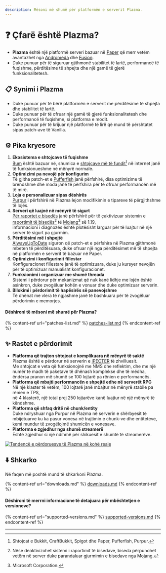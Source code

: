 ```yaml
---
description: Mësoni më shumë për platformën e serverit Plazma.
---
```


# ❓ Çfarë është Plazma?

- **Plazma** është një platformë serveri bazuar në [Paper](https://github.com/PaperMC/Paper) që merr vetëm avantazhet nga [Andromeda](https://github.com/EarendelArchived/Andromeda) dhe [Fusion](https://github.com/RuinedTechnologyUnify/Fusion).
- Duke punuar për të siguruar gjithmonë stabilitet të lartë, performancë të fuqishme, përditësime të shpejta dhe një gamë të gjerë funksionalitetesh.

## 📋 Synimi i Plazma <a href="#id-1" id="id-1"></a>

- Duke punuar për të bërë platformën e serverit me përditësime të shpejta dhe stabilitet të lartë.
- Duke punuar për të ofruar një gamë të gjerë funksionalitetesh dhe performancë të fuqishme, si platforma e modit.
- Duke punuar për të krijuar një platformë të lirë që mund të përshtatet sipas patch-ave të Vanilla.

## ⚙️ Pika kryesore <a href="#id-2" id="id-2"></a>

1. **Ekosistema e shtojcave të fuqishme**\
   [Bum](https://github.com/PaperMC/Paper) është bazuar në,
   shumica e [shtojcave më të fundit](#user-content-fn-1)[^1] në internet janë të funksionueshme në mënyrë normale.
2. **Optimizimi pa nevojë për konfigurim**\
   Të gjitha patch-et e [Pufferfish](https://github.com/pufferfish-gg/Pufferfish) janë përfshirë,
   disa optimizime të brendshme dhe moda janë të përfshira për të ofruar performancën më të mirë.
3. **Loja e personalizuar sipas dëshirës**\
   [Purpur](https://github.com/PurpurMC/Purpur) i përfshirë në Plazma lejon modifikimin e tipareve të përgjithshme të lojës.
4. **Serveri që luajnë në mënyrë të sigurt**\
   [Për raportet e bisedës](https://github.com/Aizistral-Studios/No-Chat-Reports) janë përfshirë për të çaktivizuar sistemin e [raportimit të bisedës](#user-content-fn-3)[^3] të [Mojang](#user-content-fn-2)[^2] së 1.19,\
   informacioni i diagnozës është plotësisht larguar për të luajtur në një server të sigurt pa gjurmim.
5. **Përditësimi më i shpejtë**\
   [AlwaysUpToDate](https://github.com/PlazmaMC/AlwaysUpToDate) siguron që patch-et e përfshira në Plazma gjithmonë mbeten të përditësuara, duke ofruar një nga përditësimet më të shpejta në platformën e serverit të bazuar në Paper.
6. **Optimizimi i konfigurimit fillestar**\
   Konfiguracionet fillestare janë të optimizuara, duke ju kursyer nevojën për të optimizuar manualisht konfiguracionet.
7. **Funksionimi i organizuar me shumë threada**\
   Sistemi i përdorur për mekanizmat që nuk kanë lidhje me lojën është asinkron, duke zvogëluar kohën e vonuar dhe duke optimizuar serverin.
8. **Bllokimi i përdorimit të hapësirës së panevojshme**\
   Të dhënat me vlera të ngjashme janë të bashkuara për të zvogëluar përdorimin e memorjes.

#### Dëshironi të mësoni më shumë për Plazma? <a href="#etc-1" id="etc-1"></a>

{% content-ref url="patches-list.md" %}
[patches-list.md](patches-list.md)
{% endcontent-ref %}

## ✨ Rastet e përdorimit <a href="#id-3" id="id-3"></a>

- **Platforma që trajton shtojcat e komplikuara në mënyrë të saktë**\
  Plazma është e përdorur në serverin e [IPECTER](https://github.com/IPECTER) të zhvilluesit.\
  Me shtojcat e veta që funksionojnë me NMS dhe reflektim, dhe me një numër të madh të paketave të dhënash komplekse dhe të mëdha,\
  ëndërsa pranon më shumë se 100 lojtarë pa rënien e performancës.
- **Platforma që mbajti performancën e shpejtë edhe në serverët RPG**\
  Në një klaster të vetëm, 100 lojtarë janë mbajtur në mënyrë stabile pa rënien e TPS,\
  në 4 klasterë, një total prej 250 lojtarëve kanë luajtur në një mënyrë të këndshme.
- **Platforma që shfaq dritë në chunk/entity**\
  Duke ndryshuar nga Purpur në Plazma në serverin e shërbyesit të mbijetuarve ku ka pasur vonesa në trajtimin e chunk-ve dhe entiteteve,\
  kemi mundur të zvogëlojmë shumicën e vonesave.
- **Platforma e zgjedhur nga shumë streamerë**\
  Është zgjedhur si një ndihmë për shikuesit e shumtë të streamerëve.

<a href="https://bstats.org/plugin/server-implementation/Plazma/18047">
   <img src="https://badge.plazmamc.org/internal/bstats" alt="Tendencë e përdoruesve të Plazma në kohë reale">
</a>

## ⬇️ Shkarko

Në faqen më poshtë mund të shkarkoni Plazma.

{% content-ref url="downloads.md" %}
[downloads.md](downloads.md)
{% endcontent-ref %}

#### Dëshironi të merrni informacione të detajuara për mbështetjen e versioneve?

{% content-ref url="supported-versions.md" %}
[supported-versions.md](supported-versions.md)
{% endcontent-ref %}

***

[^1]: Shtojcat e Bukkit, CraftBukkit, Spigot dhe Paper, Pufferfish, Purpur.

[^2]: Microsoft Corporation.

[^3]: Nëse deaktivizohet sistemi i raportimit të bisedave, biseda përpunohet vetëm në server duke parandaluar gjurmimin e bisedave nga Mojang.

[^4]: Koha kur loja ndalet për një moment për të lejuar funksionimin e mekanizmave të sistemit.
